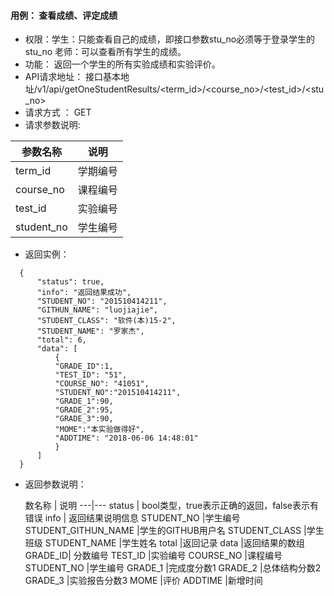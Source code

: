 #### 用例： 查看成绩、评定成绩
- 权限：学生：只能查看自己的成绩，即接口参数stu_no必须等于登录学生的stu_no 老师：可以查看所有学生的成绩。
- 功能： 返回一个学生的所有实验成绩和实验评价。
- API请求地址： 接口基本地址/v1/api/getOneStudentResults/<term_id>/<course_no>/<test_id>/<stu_no>
- 请求方式 ： GET
- 请求参数说明: 

参数名称 | 说明
---|---
term_id | 学期编号
course_no| 课程编号
test_id| 实验编号
student_no| 学生编号
- 返回实例：
```
  {         
      "status": true,
      "info": "返回结果成功",    
      "STUDENT_NO": "201510414211", 
      "GITHUN_NAME": "luojiajie", 
      "STUDENT_CLASS": "软件(本)15-2", 
      "STUDENT_NAME": "罗家杰", 
      "total": 6,
      "data": [
          {
          "GRADE_ID":1,
          "TEST_ID": "51", 
          "COURSE_NO": "41051", 
          "STUDENT_NO":"201510414211",
          "GRADE_1":90,
          "GRADE_2":95,
          "GRADE_3":90,
          "MOME":"本实验做得好",
          "ADDTIME": "2018-06-06 14:48:01"
          }
      ] 
  }

```
- 返回参数说明：

	数名称	| 说明
---|---
status | bool类型，true表示正确的返回，false表示有错误
info | 返回结果说明信息
STUDENT_NO |学生编号
STUDENT_GITHUN_NAME |学生的GITHUB用户名
STUDENT_CLASS |学生班级
STUDENT_NAME |学生姓名
total |返回记录
data |返回结果的数组
GRADE_ID| 分数编号
TEST_ID |实验编号
COURSE_NO |课程编号
STUDENT_NO |学生编号
GRADE_1 |完成度分数1
GRADE_2 |总体结构分数2
GRADE_3 |实验报告分数3
MOME |评价
ADDTIME |新增时间



